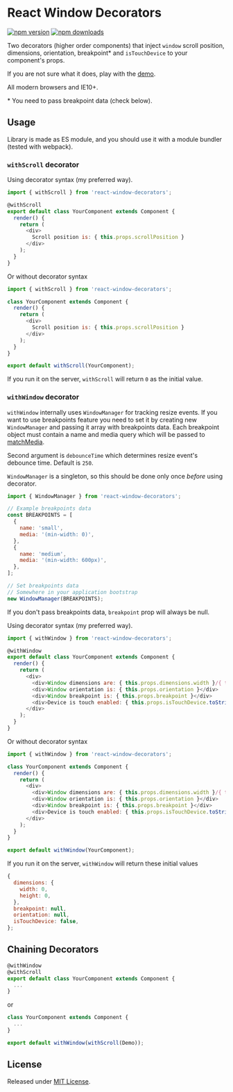 # React Window Decorators

[![npm version](https://img.shields.io/npm/v/react-window-decorators.svg?style=flat-square)](https://www.npmjs.com/package/react-window-decorators)
[![npm downloads](https://img.shields.io/npm/dm/react-window-decorators.svg?style=flat-square)](https://www.npmjs.com/package/react-window-decorators)

Two decorators (higher order components) that inject `window` scroll position,
dimensions, orientation, breakpoint* and `isTouchDevice` to your component's props.

If you are not sure what it does, play with the
[demo](https://stanko.github.io/react-window-decorators/).

All modern browsers and IE10+.

\* You need to pass breakpoint data (check below).

## Usage

Library is made as ES module, and you should use it with a module bundler (tested with webpack).

### `withScroll` decorator

Using decorator syntax (my preferred way).

```js
import { withScroll } from 'react-window-decorators';

@withScroll
export default class YourComponent extends Component {
  render() {
    return (
      <div>
        Scroll position is: { this.props.scrollPosition }
      </div>
    );
  }
}
```

Or without decorator syntax

```js
import { withScroll } from 'react-window-decorators';

class YourComponent extends Component {
  render() {
    return (
      <div>
        Scroll position is: { this.props.scrollPosition }
      </div>
    );
  }
}

export default withScroll(YourComponent);
```


If you run it on the server, `withScroll` will return `0` as the initial value.

### `withWindow` decorator

`withWindow` internally uses `WindowManager` for tracking resize events.
If you want to use breakpoints feature you need to set it by creating new `WindowManager`
and passing it array with breakpoints data. Each breakpoint object must contain
a name and media query which will be passed to
[matchMedia](https://developer.mozilla.org/en-US/docs/Web/API/Window/matchMedia).

Second argument is `debounceTime` which determines resize event's debounce time.
Default is `250`.

`WindowManager` is a singleton, so this should be done only once *before* using decorator.

```js
import { WindowManager } from 'react-window-decorators';

// Example breakpoints data
const BREAKPOINTS = [
  {
    name: 'small',
    media: '(min-width: 0)',
  },
  {
    name: 'medium',
    media: '(min-width: 600px)',
  },
];

// Set breakpoints data
// Somewhere in your application bootstrap
new WindowManager(BREAKPOINTS);
```

If you don't pass breakpoints data, `breakpoint` prop will always be null.

Using decorator syntax (my preferred way).

```js
import { withWindow } from 'react-window-decorators';

@withWindow
export default class YourComponent extends Component {
  render() {
    return (
      <div>
        <div>Window dimensions are: { this.props.dimensions.width }/{ this.props.dimensions.height }</div>
        <div>Window orientation is: { this.props.orientation }</div>
        <div>Window breakpoint is: { this.props.breakpoint }</div>
        <div>Device is touch enabled: { this.props.isTouchDevice.toString() }</div>
      </div>
    );
  }
}
```

Or without decorator syntax

```js
import { withWindow } from 'react-window-decorators';

class YourComponent extends Component {
  render() {
    return (
      <div>
        <div>Window dimensions are: { this.props.dimensions.width }/{ this.props.dimensions.height }</div>
        <div>Window orientation is: { this.props.orientation }</div>
        <div>Window breakpoint is: { this.props.breakpoint }</div>
        <div>Device is touch enabled: { this.props.isTouchDevice.toString() }</div>
      </div>
    );
  }
}

export default withWindow(YourComponent);
```

If you run it on the server, `withWindow` will return these initial values

```js
{
  dimensions: {
    width: 0,
    height: 0,
  },
  breakpoint: null,
  orientation: null,
  isTouchDevice: false,
};
```

## Chaining Decorators

```js
@withWindow
@withScroll
export default class YourComponent extends Component {
  ...
}
```

or

```js
class YourComponent extends Component {
  ...
}

export default withWindow(withScroll(Demo));
```

## License

Released under [MIT License](LICENSE.md).
